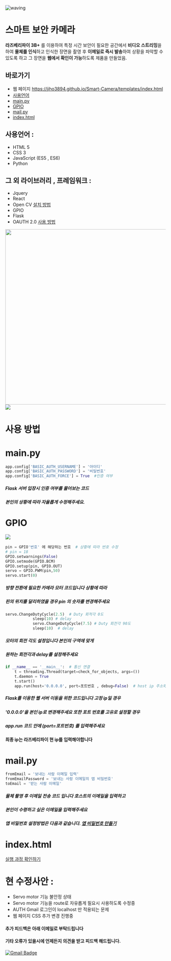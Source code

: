 ![waving](https://capsule-render.vercel.app/api?type=waving&height=200&text=Smart-Security&fontAlign=58&fontAlignY=30&color=gradient)

# 스마트 보안 카메라
 
 **라즈베리파이 3B+** 를 이용하여 특정 시간 보안이 필요한 공간에서 **비디오 스트리밍**을 하여
 **물체를 인식**하고 인식한 장면을 촬영 후 **이메일로 즉시 발송**하여 상황을 파악할 수 있도록 하고
 그 장면을 **웹에서 확인이 가능**하도록 제품을 만들었음.
 
 
## 바로가기
- 웹 페이지 https://jiho3894.github.io/Smart-Camera/templates/index.html
- [사용언어](#5)
- [main.py](#1)
- [GPIO](#2)
- [mail.py](#3)
- [index.html](#4)
 
## 사용언어 : <a id="5">
* HTML 5
* CSS 3
* JavaScript (ES5 , ES6)
* Python

## 그 외 라이브러리 , 프레임워크 :
* Jquery
* React
* Open CV [설치 방법](http://www.pyimagesearch.com/2016/04/18/install-guide-raspberry-pi-3-raspbian-jessie-opencv-3/)
* GPIO
* Flask
* OAUTH 2.0 [사용 방법](https://developers.google.com/identity/protocols/oauth2)

<img src="https://user-images.githubusercontent.com/79081800/116809699-495b1d80-ab7a-11eb-9242-3a03d544a263.png" width="900" height="550">
<img src="https://user-images.githubusercontent.com/79081800/114302764-6f564a80-9b05-11eb-9055-6682a97cf69d.jpg">

# 사용 방법
 
# main.py <a id="1">
```python
app.config['BASIC_AUTH_USERNAME'] = '아이디'
app.config['BASIC_AUTH_PASSWORD'] = '비밀번호'
app.config['BASIC_AUTH_FORCE'] = True  #인증 여부
```
##### Flask 서버 입장시 인증 여부를 물어보는 코드
##### 본인의 상황에 따라 자율롭게 수정해주세요.
# GPIO <a id="2">

<img src="https://user-images.githubusercontent.com/79081800/116015139-4a201b00-a673-11eb-9822-d424116e3e57.png">


```python
pin = GPIO'번호' 에 해당하는 번호  # 상황에 따라 번호 수정
# pin = 18
GPIO.setwarnings(False)
GPIO.setmode(GPIO.BCM)
GPIO.setup(pin, GPIO.OUT)
servo = GPIO.PWM(pin,50)
servo.start(0) 
```

##### 방향 전환에 필요한 카메라 모터 코드입니다 상황에 따라
##### 핀의 위치를 달리하였을 경우 pin 의 숫자를 변경해주세요

```python
servo.ChangeDutyCycle(2.5)  # Duty 회적각 0도
            sleep(10) # delay
            servo.ChangeDutyCycle(7.5) # Duty 회전각 90도
            sleep(10)  # delay
```

##### 모터의 회전 각도 설정입니다 본인의 구역에 맞게
##### 원하는 회전각과 delay를 설정해주세요

```python
if __name__ == '__main__':  # 통신 연결
    t = threading.Thread(target=check_for_objects, args=())
    t.daemon = True
    t.start()
    app.run(host='0.0.0.0', port=포트번호 , debug=False)  # host ip 주소와 포트번호 변경
```

##### Flask를 이용한 웹 서버 이동을 위한 코드입니다 고정 ip일 경우
##### '0.0.0.0'을 본인 ip로 변경해주세요 또한 포트 번호를 고유로 설정할 경우
##### app.run 코드 안에 (port=포트번호) 를 입력해주세요 
#### 최종 ip는 라즈베리파이 현 ip를 입력해야합니다

# mail.py <a id="3">
```python
fromEmail = '보내는 사람 이메일 입력'
fromEmailPassword = '보내는 사람 이메일의 앱 비밀번호'
toEmail = '받는 사람 이메일'
```

##### 물체 촬영 후 이메일 전송 코드 입니다 호스트의 이메일을 입력하고
##### 본인이 수령하고 싶은 이메일을 입력해주세요
##### 앱 비밀번호 설정방법은 다음과 같습니다. [앱 비밀번호 만들기](https://support.google.com/accounts/answer/185833?hl=ko)

# index.html <a id="4">
[실행 과정 확인하기](https://github.com/jiho3894/Smart-Camera/files/6376400/2.pdf)

# 현 수정사안 :
- Servo motor 기능 불안정 상태
- Servo motor 기능을 route로 자유롭게 필요시 사용하도록 수정중 
- AUTH Gmail 로그인이 localhost 만 적용되는 문제
- 웹 페이지 CSS 추가 변경 진행중

#### 추가 피드백은 아래 이메일로 부탁드립니다
#### 기타 오류가 있을시에 언제든지 의견을 받고 피드백 해드립니다.
[![Gmail Badge](https://img.shields.io/badge/Gmail-d14836?style=flat-square&logo=Gmail&logoColor=white&link=mailto:snugyun01@gmail.com)](mailto:crsn1111@gmail.com)


